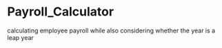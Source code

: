 # Payroll_Calculator
 calculating employee payroll while also considering whether the year is a leap year
